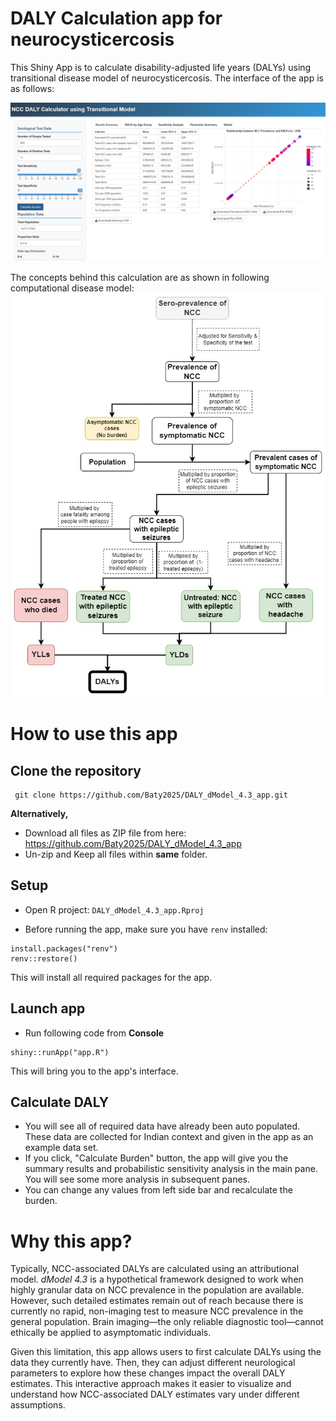 # **DALY Calculation app for neurocysticercosis**

This Shiny App is to calculate disability-adjusted life years (DALYs) using transitional disease model of neurocysticercosis. The interface of the app is as follows:

![App interface](https://github.com/Baty2025/DALY_dModel_4.3_app/blob/main/WWW/exmpl_interface.PNG)

The concepts behind this calculation are as shown in following computational disease model: ![Model](https://github.com/Baty2025/DALY_dModel_4.3_app/blob/main/WWW/model_4.3.jpg)

# **How to use this app**

## **Clone the repository**

```         
 git clone https://github.com/Baty2025/DALY_dModel_4.3_app.git 
```

**Alternatively,**

-   Download all files as ZIP file from here: <https://github.com/Baty2025/DALY_dModel_4.3_app>
-   Un-zip and Keep all files within **same** folder.

## Setup

-   Open R project: `DALY_dModel_4.3_app.Rproj`

-   Before running the app, make sure you have `renv` installed:

```         
install.packages("renv") 
renv::restore()
```

This will install all required packages for the app.

## Launch app

-   Run following code from **Console**

```         
shiny::runApp("app.R")
```

This will bring you to the app's interface.

## Calculate DALY

-   You will see all of required data have already been auto populated. These data are collected for Indian context and given in the app as an example data set.
-   If you click, "Calculate Burden" button, the app will give you the summary results and probabilistic sensitivity analysis in the main pane. You will see some more analysis in subsequent panes.
-   You can change any values from left side bar and recalculate the burden.

# Why this app?

Typically, NCC-associated DALYs are calculated using an attributional model. *dModel 4.3* is a hypothetical framework designed to work when highly granular data on NCC prevalence in the population are available. However, such detailed estimates remain out of reach because there is currently no rapid, non-imaging test to measure NCC prevalence in the general population. Brain imaging—the only reliable diagnostic tool—cannot ethically be applied to asymptomatic individuals.

Given this limitation, this app allows users to first calculate DALYs using the data they currently have. Then, they can adjust different neurological parameters to explore how these changes impact the overall DALY estimates. This interactive approach makes it easier to visualize and understand how NCC-associated DALY estimates vary under different assumptions.

